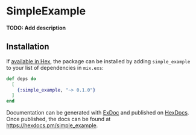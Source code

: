 # SimpleExample

**TODO: Add description**

## Installation

If [available in Hex](https://hex.pm/docs/publish), the package can be installed
by adding `simple_example` to your list of dependencies in `mix.exs`:

```elixir
def deps do
  [
    {:simple_example, "~> 0.1.0"}
  ]
end
```

Documentation can be generated with [ExDoc](https://github.com/elixir-lang/ex_doc)
and published on [HexDocs](https://hexdocs.pm). Once published, the docs can
be found at <https://hexdocs.pm/simple_example>.

